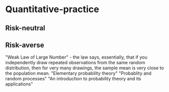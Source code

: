 # Quantitative-practice
## Risk-neutral
## Risk-averse
"Weak Law of Large Number" - the law says, essentially, that if you independently draw repeated observations from the same random distribution, then for very many drawings, the sample mean is very close to the population mean.
"Elementary probability theory" "Probablity and random processes" "An introduction to probability theory and its applications"
